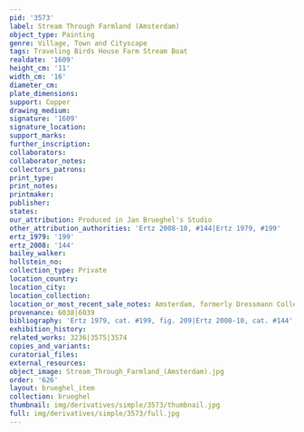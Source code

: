 ```yaml
---
pid: '3573'
label: Stream Through Farmland (Amsterdam)
object_type: Painting
genre: Village, Town and Cityscape
tags: Traveling Birds House Farm Stream Boat
realdate: '1609'
height_cm: '11'
width_cm: '16'
diameter_cm: 
plate_dimensions: 
support: Copper
drawing_medium: 
signature: '1609'
signature_location: 
support_marks: 
further_inscription: 
collaborators: 
collaborator_notes: 
collectors_patrons: 
print_type: 
print_notes: 
printmaker: 
publisher: 
states: 
our_attribution: Produced in Jan Brueghel's Studio
other_attribution_authorities: 'Ertz 2008-10, #144|Ertz 1979, #199'
ertz_1979: '199'
ertz_2008: '144'
bailey_walker: 
hollstein_no: 
collection_type: Private
location_country: 
location_city: 
location_collection: 
location_or_most_recent_sale_notes: Amsterdam, formerly Dressmann Collection 1934
provenance: 6038|6039
bibliography: 'Ertz 1979, cat. #199, fig. 209|Ertz 2008-10, cat. #144'
exhibition_history: 
related_works: 3236|3575|3574
copies_and_variants: 
curatorial_files: 
external_resources: 
object_image: Stream_Through_Farmland_(Amsterdam).jpg
order: '626'
layout: brueghel_item
collection: brueghel
thumbnail: img/derivatives/simple/3573/thumbnail.jpg
full: img/derivatives/simple/3573/full.jpg
---
```

